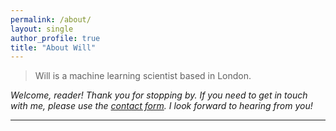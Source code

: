 ```yaml
---
permalink: /about/
layout: single
author_profile: true
title: "About Will"
---
```

>Will is a machine learning scientist based in London.

*Welcome, reader! Thank you for stopping by. If you need to get in touch with me,
please use the [contact form](/contact/). I look forward to hearing from you!*

---

